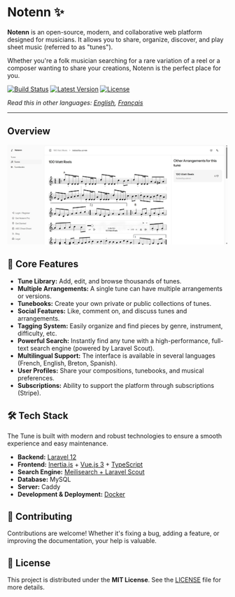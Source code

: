 # Notenn ✨

**Notenn** is an open-source, modern, and collaborative web platform designed for musicians. It allows you to share, organize, discover, and play sheet music (referred to as "tunes").

Whether you're a folk musician searching for a rare variation of a reel or a composer wanting to share your creations, Notenn is the perfect place for you.

[![Build Status](https://img.shields.io/github/actions/workflow/status/YOUR_USER/YOUR_REPO/tests.yml?branch=main&style=for-the-badge)](https://github.com/YOUR_USER/YOUR_REPO/actions)
[![Latest Version](https://img.shields.io/github/v/release/YOUR_USER/YOUR_REPO?style=for-the-badge)](https://github.com/YOUR_USER/YOUR_REPO/releases)
[![License](https://img.shields.io/github/license/YOUR_USER/YOUR_REPO?style=for-the-badge)](./LICENSE)

_Read this in other languages: [English](./README.md), [Français](./README.fr.md)_

---

## Overview

![Notenn Screenshot](https://raw.githubusercontent.com/y-l-g/notenn/main/docs/screenshot.png)

## 🚀 Core Features

- **Tune Library:** Add, edit, and browse thousands of tunes.
- **Multiple Arrangements:** A single tune can have multiple arrangements or versions.
- **Tunebooks:** Create your own private or public collections of tunes.
- **Social Features:** Like, comment on, and discuss tunes and arrangements.
- **Tagging System:** Easily organize and find pieces by genre, instrument, difficulty, etc.
- **Powerful Search:** Instantly find any tune with a high-performance, full-text search engine (powered by Laravel Scout).
- **Multilingual Support:** The interface is available in several languages (French, English, Breton, Spanish).
- **User Profiles:** Share your compositions, tunebooks, and musical preferences.
- **Subscriptions:** Ability to support the platform through subscriptions (Stripe).

## 🛠️ Tech Stack

The Tune is built with modern and robust technologies to ensure a smooth experience and easy maintenance.

- **Backend:** [Laravel 12](https://laravel.com/)
- **Frontend:** [Inertia.js](https://inertiajs.com/) + [Vue.js 3](https://vuejs.org/) + [TypeScript](https://www.typescriptlang.org/)
- **Search Engine:** [Meilisearch + Laravel Scout](https://laravel.com/docs/scout)
- **Database:** MySQL
- **Server:** Caddy
- **Development & Deployment:** [Docker](https://www.docker.com/)

## 🤝 Contributing

Contributions are welcome! Whether it's fixing a bug, adding a feature, or improving the documentation, your help is valuable.

## 📄 License

This project is distributed under the **MIT License**. See the [LICENSE](./LICENSE) file for more details.
